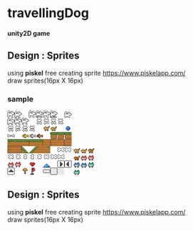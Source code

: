 # travellingDog
#### unity2D game
  
  
  
## Design : Sprites
using **piskel** free creating sprite https://www.piskelapp.com/  
draw sprites(16px X 16px)  
### sample  
![sprites1](./Assets/Sprites/sprites1.png)
![monster](./Assets/Sprites/monster.png)  









## Design : Sprites
using **piskel** free creating sprite https://www.piskelapp.com/  
draw sprites(16px X 16px)  


